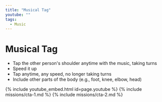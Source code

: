 ```yaml
---
title: "Musical Tag"
youtube: ""
tags:
  - Music
---
```


# Musical Tag #

* Tap the other person's shoulder anytime with the music, taking turns
* Speed it up
* Tap anytime, any speed, no longer taking turns
* Include other parts of the body (e.g., foot, knee, elbow, head)

{% include youtube_embed.html id=page.youtube %}
{% include missions/cta-1.md %}
{% include missions/cta-2.md %}
